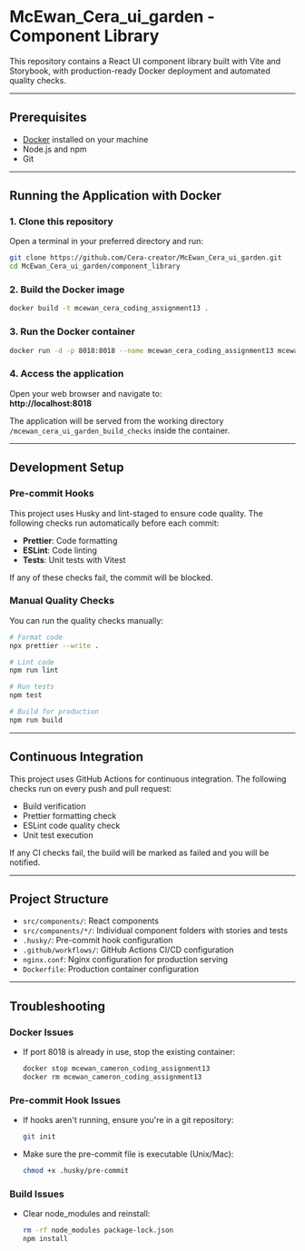 # McEwan_Cera_ui_garden - Component Library

This repository contains a React UI component library built with Vite and Storybook, with production-ready Docker deployment and automated quality checks.

---

## Prerequisites

- [Docker](https://www.docker.com/get-started) installed on your machine
- Node.js and npm
- Git

---

## Running the Application with Docker

### 1. Clone this repository

Open a terminal in your preferred directory and run:

```bash
git clone https://github.com/Cera-creator/McEwan_Cera_ui_garden.git
cd McEwan_Cera_ui_garden/component_library
```

### 2. Build the Docker image

```bash
docker build -t mcewan_cera_coding_assignment13 .
```

### 3. Run the Docker container

```bash
docker run -d -p 8018:8018 --name mcewan_cera_coding_assignment13 mcewan_cera_coding_assignment13
```

### 4. Access the application

Open your web browser and navigate to:  
**http://localhost:8018**

The application will be served from the working directory `/mcewan_cera_ui_garden_build_checks` inside the container.

---

## Development Setup

### Pre-commit Hooks

This project uses Husky and lint-staged to ensure code quality. The following checks run automatically before each commit:

- **Prettier**: Code formatting
- **ESLint**: Code linting
- **Tests**: Unit tests with Vitest

If any of these checks fail, the commit will be blocked.

### Manual Quality Checks

You can run the quality checks manually:

```bash
# Format code
npx prettier --write .

# Lint code
npm run lint

# Run tests
npm test

# Build for production
npm run build
```

---

## Continuous Integration

This project uses GitHub Actions for continuous integration. The following checks run on every push and pull request:

- Build verification
- Prettier formatting check
- ESLint code quality check
- Unit test execution

If any CI checks fail, the build will be marked as failed and you will be notified.

---

## Project Structure

- `src/components/`: React components
- `src/components/*/`: Individual component folders with stories and tests
- `.husky/`: Pre-commit hook configuration
- `.github/workflows/`: GitHub Actions CI/CD configuration
- `nginx.conf`: Nginx configuration for production serving
- `Dockerfile`: Production container configuration

---

## Troubleshooting

### Docker Issues
- If port 8018 is already in use, stop the existing container:
  ```bash
  docker stop mcewan_cameron_coding_assignment13
  docker rm mcewan_cameron_coding_assignment13
  ```

### Pre-commit Hook Issues
- If hooks aren't running, ensure you're in a git repository:
  ```bash
  git init
  ```
- Make sure the pre-commit file is executable (Unix/Mac):
  ```bash
  chmod +x .husky/pre-commit
  ```

### Build Issues
- Clear node_modules and reinstall:
  ```bash
  rm -rf node_modules package-lock.json
  npm install
  ```
